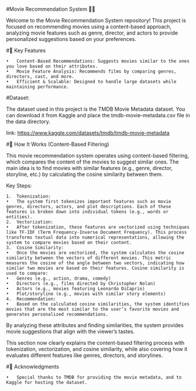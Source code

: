 #Movie Recommendation System 🎥🍿

Welcome to the Movie Recommendation System repository! This project is focused on recommending movies using a content-based approach, analyzing movie features such as genre, director, and actors to provide personalized suggestions based on your preferences.

#🚀 Key Features

	•	Content-Based Recommendations: Suggests movies similar to the ones you love based on their attributes.
	•	Movie Feature Analysis: Recommends films by comparing genres, directors, cast, and more.
	•	Efficient & Scalable: Designed to handle large datasets while maintaining performance.

#Dataset:

The dataset used in this project is the TMDB Movie Metadata dataset. You can download it from Kaggle and place the tmdb-movie-metadata.csv file in the data directory.

link: https://www.kaggle.com/datasets/tmdb/tmdb-movie-metadata

#🧠 How It Works (Content-Based Filtering)

This movie recommendation system operates using content-based filtering, which compares the content of the movies to suggest similar ones. The main idea is to find movies with similar features (e.g., genre, director, storyline, etc.) by calculating the cosine similarity between them.

Key Steps:

	1.	Tokenization:
	•	The system first tokenizes important features such as movie genres, directors, actors, and plot descriptions. Each of these features is broken down into individual tokens (e.g., words or entities).
	2.	Vectorization:
	•	After tokenization, these features are vectorized using techniques like TF-IDF (Term Frequency-Inverse Document Frequency). This process transforms textual data into numerical representations, allowing the system to compare movies based on their content.
	3.	Cosine Similarity:
	•	Once the movies are vectorized, the system calculates the cosine similarity between the vectors of different movies. This metric measures the cosine of the angle between two vectors, indicating how similar two movies are based on their features. Cosine similarity is used to compare:
	•	Genres (e.g., action, drama, comedy)
	•	Directors (e.g., films directed by Christopher Nolan)
	•	Actors (e.g., movies featuring Leonardo DiCaprio)
	•	Plot/storyline (e.g., movies with similar story elements)
	4.	Recommendation:
	•	Based on the calculated cosine similarities, the system identifies movies that are the most similar to the user’s favorite movies and generates personalized recommendations.

By analyzing these attributes and finding similarities, the system provides movie suggestions that align with the viewer’s tastes.

This section now clearly explains the content-based filtering process with tokenization, vectorization, and cosine similarity, while also covering how it evaluates different features like genres, directors, and storylines.


#🌟 Acknowledgments

	•	Special thanks to TMDB for providing the movie metadata, and to Kaggle for hosting the dataset.

